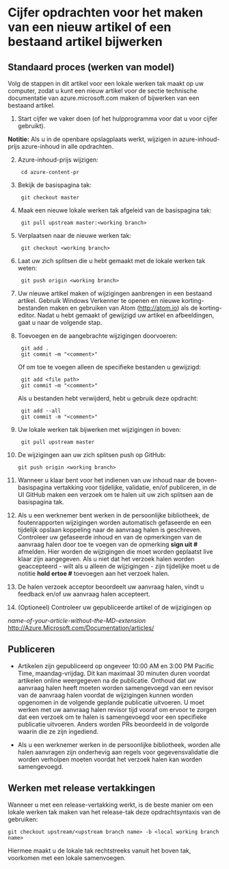 <properties pageTitle="Cijfer opdrachten voor het maken van een nieuw artikel of een bestaand artikel bijwerken" description="Stappen voor het werken met de technische Azure inhoud GitHub opslagplaatsen." metaKeywords="" services="" solutions="" documentationCenter="" authors="tysonn" videoId="" scriptId="" manager="carolz" />

<tags ms.service="contributor-guide" ms.devlang="" ms.topic="article" ms.tgt_pltfrm="" ms.workload="" ms.date="01/16/2015" ms.author="tysonn" />

# <a name="git-commands-for-creating-a-new-article-or-updating-an-existing-article"></a>Cijfer opdrachten voor het maken van een nieuw artikel of een bestaand artikel bijwerken


## <a name="standard-process-working-from-master"></a>Standaard proces (werken van model)
Volg de stappen in dit artikel voor een lokale werken tak maakt op uw computer, zodat u kunt een nieuw artikel voor de sectie technische documentatie van azure.microsoft.com maken of bijwerken van een bestaand artikel.

1. Start cijfer we vaker doen (of het hulpprogramma voor dat u voor cijfer gebruikt).

 **Notitie:** Als u in de openbare opslagplaats werkt, wijzigen in azure-inhoud-prijs azure-inhoud in alle opdrachten.

2. Azure-inhoud-prijs wijzigen:

        cd azure-content-pr
3. Bekijk de basispagina tak:

        git checkout master

4. Maak een nieuwe lokale werken tak afgeleid van de basispagina tak:

        git pull upstream master:<working branch>


5. Verplaatsen naar de nieuwe werken tak:

        git checkout <working branch>

6. Laat uw zich splitsen die u hebt gemaakt met de lokale werken tak weten:

        git push origin <working branch>

7. Uw nieuwe artikel maken of wijzigingen aanbrengen in een bestaand artikel. Gebruik Windows Verkenner te openen en nieuwe korting-bestanden maken en gebruiken van Atom (http://atom.io) als de korting-editor. Nadat u hebt gemaakt of gewijzigd uw artikel en afbeeldingen, gaat u naar de volgende stap.

8. Toevoegen en de aangebrachte wijzigingen doorvoeren:

        git add .
        git commit –m "<comment>"
        
   Of om toe te voegen alleen de specifieke bestanden u gewijzigd:

        git add <file path>
        git commit –m "<comment>"

   Als u bestanden hebt verwijderd, hebt u gebruik deze opdracht:
   
        git add --all
        git commit -m "<comment>"

9. Uw lokale werken tak bijwerken met wijzigingen in boven:

        git pull upstream master

10. De wijzigingen aan uw zich splitsen push op GitHub:

        git push origin <working branch>

12. Wanneer u klaar bent voor het indienen van uw inhoud naar de boven-basispagina vertakking voor tijdelijke, validatie, en/of publiceren, in de UI GitHub maken een verzoek om te halen uit uw zich splitsen aan de basispagina tak.

13. Als u een werknemer bent werken in de persoonlijke bibliotheek, de foutenrapporten wijzigingen worden automatisch gefaseerde en een tijdelijk opslaan koppeling naar de aanvraag halen is geschreven. Controleer uw gefaseerde inhoud en van de opmerkingen van de aanvraag halen door toe te voegen van de opmerking **sign uit #** afmelden.  Hier worden de wijzigingen die moet worden geplaatst live klaar zijn aangegeven.  Als u niet dat het verzoek halen worden geaccepteerd - wilt als u alleen de wijzigingen - zijn tijdelijke moet u de notitie **hold ertoe #** toevoegen aan het verzoek halen.

14. De halen verzoek acceptor beoordeelt uw aanvraag halen, vindt u feedback en/of uw aanvraag halen accepteert. 

15. (Optioneel) Controleer uw gepubliceerde artikel of de wijzigingen op

 *name-of-your-article-without-the-MD-extension* http://Azure.Microsoft.com/Documentation/articles/

## <a name="publishing"></a>Publiceren

- Artikelen zijn gepubliceerd op ongeveer 10:00 AM en 3:00 PM Pacific Time, maandag-vrijdag. Dit kan maximaal 30 minuten duren voordat artikelen online weergegeven na de publicatie. Onthoud dat uw aanvraag halen heeft moeten worden samengevoegd van een revisor van de aanvraag halen voordat de wijzigingen kunnen worden opgenomen in de volgende geplande publicatie uitvoeren. U moet werken met uw aanvraag halen revisor tijd vooraf om ervoor te zorgen dat een verzoek om te halen is samengevoegd voor een specifieke publicatie uitvoeren. Anders worden PRs beoordeeld in de volgorde waarin die ze zijn ingediend.

- Als u een werknemer werken in de persoonlijke bibliotheek, worden alle halen aanvragen zijn onderhevig aan regels voor gegevensvalidatie die worden verholpen moeten voordat het verzoek halen kan worden samengevoegd. 

## <a name="working-with-release-branches"></a>Werken met release vertakkingen

Wanneer u met een release-vertakking werkt, is de beste manier om een lokale werken tak maken van het release-tak deze opdrachtsyntaxis van de gebruiken:

    git checkout upstream/<upstream branch name> -b <local working branch name>

Hiermee maakt u de lokale tak rechtstreeks vanuit het boven tak, voorkomen met een lokale samenvoegen.

